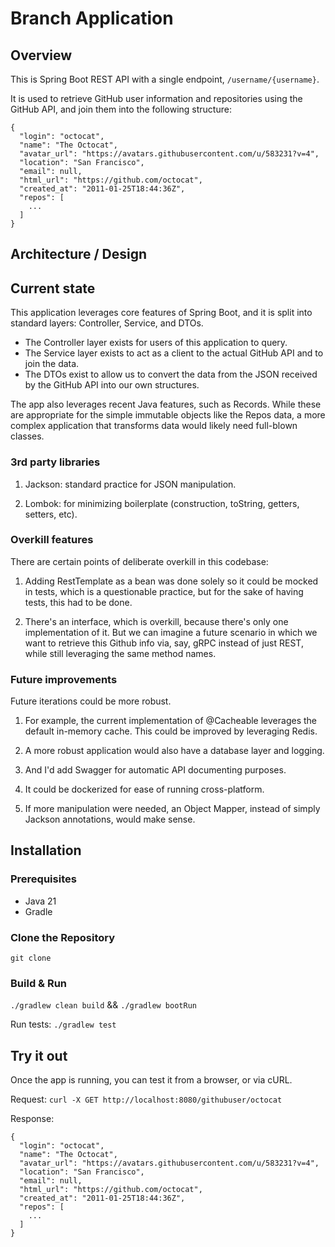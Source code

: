 # Branch Application

## Overview
This is Spring Boot REST API with a single endpoint, `/username/{username}`.

It is used to retrieve GitHub user information and repositories using the GitHub API, and join them into
the following structure:

```
{
  "login": "octocat",
  "name": "The Octocat",
  "avatar_url": "https://avatars.githubusercontent.com/u/583231?v=4",
  "location": "San Francisco",
  "email": null,
  "html_url": "https://github.com/octocat",
  "created_at": "2011-01-25T18:44:36Z",
  "repos": [
    ...
  ]
}
```

## Architecture / Design 

## Current state

This application leverages core features of Spring Boot, and it is split into standard layers: Controller, Service, and DTOs.

- The Controller layer exists for users of this application to query.
- The Service layer exists to act as a client to the actual GitHub API and to join the data.
- The DTOs exist to allow us to convert the data from the JSON received by the GitHub API into our own structures. 

The app also leverages recent Java features, such as Records. While these are appropriate for the simple immutable objects 
like the Repos data, a more complex application that transforms data would likely need full-blown classes. 

### 3rd party libraries 

1) Jackson: standard practice for JSON manipulation.

2) Lombok: for minimizing boilerplate (construction, toString, getters, setters, etc). 

### Overkill features

There are certain points of deliberate overkill in this codebase:

1) Adding RestTemplate as a bean was done solely so it could be mocked in tests, which is a questionable practice, but for
   the sake of having tests, this had to be done.

2) There's an interface, which is overkill, because there's only one implementation of it. But we can imagine a future
   scenario in which we want to retrieve this Github info via, say, gRPC instead of just REST, while still leveraging the 
   same method names.

### Future improvements 

Future iterations could be more robust. 

1) For example, the current implementation of @Cacheable leverages the default 
in-memory cache. This could be improved by leveraging Redis.

2) A more robust application would also have a database layer and logging.

3) And I'd add Swagger for automatic API documenting purposes. 

4) It could be dockerized for ease of running cross-platform.

5) If more manipulation were needed, an Object Mapper, instead of simply Jackson annotations, would make sense. 

## Installation

### Prerequisites
- Java 21
- Gradle

### Clone the Repository
```
git clone 
```

### Build & Run

`./gradlew clean build`
&& 
`./gradlew bootRun`

Run tests: `./gradlew test`


## Try it out 

Once the app is running, you can test it from a browser, or via cURL.

Request:
`curl -X GET http://localhost:8080/githubuser/octocat`

Response: 
```
{
  "login": "octocat",
  "name": "The Octocat",
  "avatar_url": "https://avatars.githubusercontent.com/u/583231?v=4",
  "location": "San Francisco",
  "email": null,
  "html_url": "https://github.com/octocat",
  "created_at": "2011-01-25T18:44:36Z",
  "repos": [
    ...
  ]
}
```